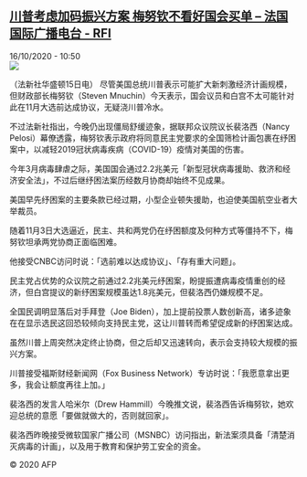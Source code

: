 <!--1602842083000-->
[川普考虑加码振兴方案 梅努钦不看好国会买单 – 法国国际广播电台 - RFI](http://www.rfi.fr//cn/contenu/20201016-%E5%B7%9D%E6%99%AE%E8%80%83%E8%99%91%E5%8A%A0%E7%A0%81%E6%8C%AF%E5%85%B4%E6%96%B9%E6%A1%88-%E6%A2%85%E5%8A%AA%E9%92%A6%E4%B8%8D%E7%9C%8B%E5%A5%BD%E5%9B%BD%E4%BC%9A%E4%B9%B0%E5%8D%95)
------

<div>16/10/2020 - 10:50</div><img src="https://s.rfi.fr/media/display/6f1345e4-0f8e-11eb-b99b-005056a964fe/w:310/p:16x9/int0012b.201016165002.jpg"><div class="t-content__body u-clearfix"><p>（法新社华盛顿15日电）    尽管美国总统川普表示可能扩大新刺激经济计画规模，但财政部长梅努钦（Steven Mnuchin）今天表示，国会议员和白宫不太可能针对此在11月大选前达成协议，无疑浇川普冷水。</p><p>    不过法新社指出，今晚仍出现僵局舒缓迹象，据联邦众议院议长裴洛西（Nancy Pelosi）幕僚透露，梅努钦表示政府将同意民主党要求的全国筛检计画包裹在纾困案中，以减轻2019冠状病毒疾病（COVID-19）疫情对美国的伤害。</p><p>    今年3月病毒肆虐之际，美国国会通过2.2兆美元「新型冠状病毒援助、救济和经济安全法」，不过后继纾困法案历经数月协商却始终不见成果。</p><p>    美国早先纾困案的主要条款已经过期，小型企业顿失援助，也迫使美国航空业者大举裁员。</p><p>    随着11月3日大选逼近，民主、共和两党仍在纾困额度及何种方式等僵持不下，梅努钦坦承两党协商正面临困难。</p><p>    他接受CNBC访问时说：「选前难以达成协议」、「存有重大问题」。</p><p>    民主党占优势的众议院之前通过2.2兆美元纾困案，盼提振遭病毒疫情重创的经济，但白宫提议的新纾困案规模虽达1.8兆美元，但裴洛西仍嫌规模不足。</p><p>    全国民调明显落后对手拜登（Joe Biden），加上提前投票人数创新高，诸多迹象在在显示选民这回恐较倾向支持民主党，这让川普转而希望促成新的纾困案达成。</p><p>    虽然川普上周突然决定终止协商，但之后却又迅速转向，表示会支持较大规模的振兴方案。</p><p>    川普接受福斯财经新闻网（Fox Business Network）专访时说：「我愿意拿出更多，我会让额度再往上加。」</p><p>    裴洛西的发言人哈米尔（Drew Hammill）今晚推文说，裴洛西告诉梅努钦，她欢迎总统的意愿「要做就做大的，否则就回家」。</p><p>    裴洛西昨晚接受微软国家广播公司（MSNBC）访问指出，新法案须具备「清楚消灭病毒的计画」，以及用于教育和保护劳工安全的资金。</p><p class="t-copyright">© 2020 AFP</p>        </div>
